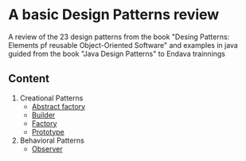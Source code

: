 # A basic Design Patterns review
A review of the 23 design patterns from the book "Desing Patterns: Elements pf reusable Object-Oriented Software" and examples in java guided from the book "Java Design Patterns" to Endava trainnings
## Content
1. Creational Patterns
    * [Abstract factory](./src/abstractfactory)
    * [Builder](./src/builder)
    * [Factory](./src/factory)
    * [Prototype](./src/prototype)
2. Behavioral Patterns
    * [Observer](./src/observer)